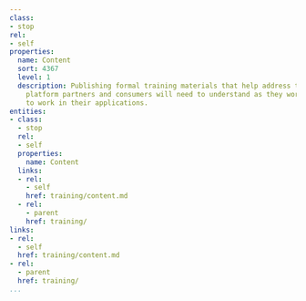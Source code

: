```yaml
---
class:
- stop
rel:
- self
properties:
  name: Content
  sort: 4367
  level: 1
  description: Publishing formal training materials that help address the areas that
    platform partners and consumers will need to understand as they work to put resources
    to work in their applications.
entities:
- class:
  - stop
  rel:
  - self
  properties:
    name: Content
  links:
  - rel:
    - self
    href: training/content.md
  - rel:
    - parent
    href: training/
links:
- rel:
  - self
  href: training/content.md
- rel:
  - parent
  href: training/
...
```

